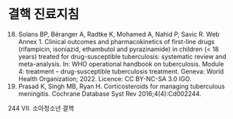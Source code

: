 # 결핵 진료지침

18. Solans BP, Béranger A, Radtke K, Mohamed A, Nahid P, Savic R. Web Annex 1. Clinical outcomes and pharmacokinetics of first-line drugs (rifampicin, isoniazid, ethambutol and pyrazinamide) in children (< 18 years) treated for drug-susceptible tuberculosis: systematic review and meta-analysis. In: WHO operational handbook on tuberculosis. Module 4: treatment – drug-susceptible tuberculosis treatment. Geneva: World Health Organization; 2022. Licence: CC BY-NC-SA 3.0 IGO.
19. Prasad K, Singh MB, Ryan H. Corticosteroids for managing tuberculous meningitis. Cochrane Database Syst Rev 2016;4(4):Cd002244.

<PAGE>244
VII. 소아청소년 결핵